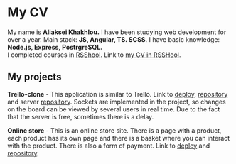 # My CV #

My name is **Aliaksei Khakhlou.** 
I have been studying web development for over a year. Main stack: **JS, Angular, TS. SCSS**. I have basic knowledge: **Node.js, Express, PostrgreSQL.**  
I completed courses in [RSShool](https://rs.school/). Link to [my CV in RSSHool](https://app.rs.school/cv/ac2ee5d4-6a62-4db7-b215-4e46bc98f7db).

## My projects ##

**Trello-clone** - This application is similar to Trello. Link to [deploy](https://clonetrello.netlify.app/home), [repository](https://github.com/Alexkhokhlow/rs-clone) and server [repository](https://github.com/Alexkhokhlow/server). Sockets are implemented in the project, so changes on the board can be viewed by several users in real time. Due to the fact that the server is free, sometimes there is a delay.
 
**Online store** - This is an online store site. There is a page with a product, each product has its own page and there is a basket where you can interact with the product. There is also a form of payment. Link to [deploy](https://alexkhokhlow-online-store.netlify.app/) and [repository](https://github.com/Alexkhokhlow/online-store).

